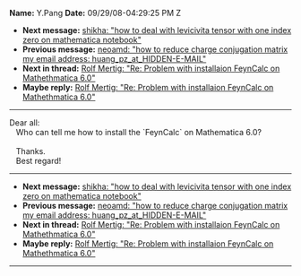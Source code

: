 **Name:** Y.Pang
**Date:** 09/29/08-04:29:25 PM Z

  - **Next message:** [shikha: "how to deal with levicivita tensor with
    one index zero on mathematica notebook"](0511.html)
  - **Previous message:** [neoamd: "how to reduce charge conjugation
    matrix my email address: huang\_pz_at_HIDDEN-E-MAIL"](0509.html)
  - **Next in thread:** [Rolf Mertig: "Re: Problem with installaion
    FeynCalc on Mathethmatica 6.0"](0513.html)
  - **Maybe reply:** [Rolf Mertig: "Re: Problem with installaion
    FeynCalc on Mathethmatica 6.0"](0513.html)

-----

Dear all:  
   Who can tell me how to install the \`FeynCalc\` on Mathematica 6.0?  
     
   Thanks.  
   Best regard\!  

-----

  - **Next message:** [shikha: "how to deal with levicivita tensor with
    one index zero on mathematica notebook"](0511.html)
  - **Previous message:** [neoamd: "how to reduce charge conjugation
    matrix my email address: huang\_pz_at_HIDDEN-E-MAIL"](0509.html)
  - **Next in thread:** [Rolf Mertig: "Re: Problem with installaion
    FeynCalc on Mathethmatica 6.0"](0513.html)
  - **Maybe reply:** [Rolf Mertig: "Re: Problem with installaion
    FeynCalc on Mathethmatica 6.0"](0513.html)

-----

